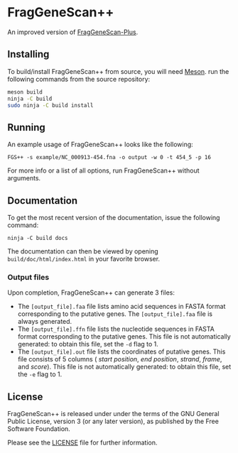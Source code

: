 # FragGeneScan++
An improved version of [FragGeneScan-Plus][fgsp].

## Installing
To build/install FragGeneScan++ from source, you will need [Meson][meson]. run the following commands from the source
repository:

```sh
meson build
ninja -C build
sudo ninja -C build install
```

## Running
An example usage of FragGeneScan++ looks like the following:

```
FGS++ -s example/NC_000913-454.fna -o output -w 0 -t 454_5 -p 16
```

For more info or a list of all options, run FragGeneScan++ without arguments.

## Documentation
To get the most recent version of the documentation, issue the following
command:

```
ninja -C build docs
```

The documentation can then be viewed by opening `build/doc/html/index.html` in
your favorite browser.

### Output files
Upon completion, FragGeneScan++ can generate 3 files:

* The `[output_file].faa` file lists amino acid sequences in FASTA format
corresponding to the putative genes. The `[output_file].faa` file is always
generated.
* The `[output_file].ffn` file lists the nucleotide sequences in FASTA format
corresponding to the putative genes. This file is not automatically generated:
to obtain this file, set the `-d` flag to 1.
* The `[output_file].out` file lists the coordinates of putative genes. This
file consists of 5 columns ( _start position_, _end position_, _strand_,
_frame_, and _score_). This file is not automatically generated: to obtain this
file, set the `-e` flag to 1.

## License
FragGeneScan++ is released under under the terms of the GNU General Public
License, version 3 (or any later version), as published by the Free Software
Foundation.

Please see the [LICENSE](LICENSE) file for further information.


[fgsp]: https://github.com/hallamlab/FragGeneScanPlus/
[meson]: https://mesonbuild.com/

